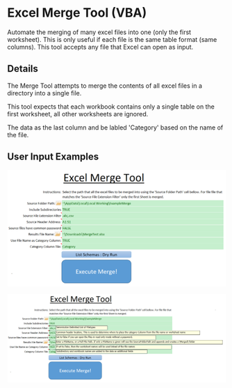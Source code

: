 # Excel Merge Tool (VBA)
Automate the merging of many excel files into one (only the first worksheet). This is only useful if each file is the same table format (same columns). This tool accepts any file that Excel can open as input. 

## Details
The Merge Tool attempts to merge the contents of all excel files in a directory into a single file.

This tool expects that each workbook contains only a single table on the first worksheet, all other worksheets are ignored.

The data as the last column and be labled 'Category' based on the name of the file.

## User Input Examples

![image User Input Example](</readmeResources/User Input.png>)

![image User Input Example](</readmeResources/User Input Comments.png>)


